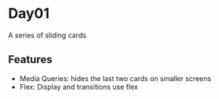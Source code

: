 # Day01

A series of sliding cards


## Features

- Media Queries: hides the last two cards on smaller screens
- Flex: Display and transitions use flex